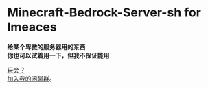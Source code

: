 # Minecraft-Bedrock-Server-sh for Imeaces
**给某个卑微的服务器用的东西**  
**你也可以试着用一下，但我不保证能用**

[玩会？](https://silvigarabis.github.io/server/imeaces "IMC Server")  
[加入我的闲聊群](https://jq.qq.com/?_wv=1027&k=Dm5HiEJL "Imeaces")。
